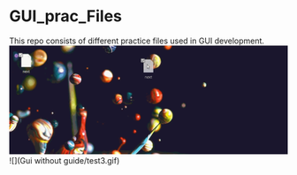# GUI_prac_Files
This repo consists of different practice files used in GUI development.
![](test3.gif)
![](Gui without guide/test3.gif)

